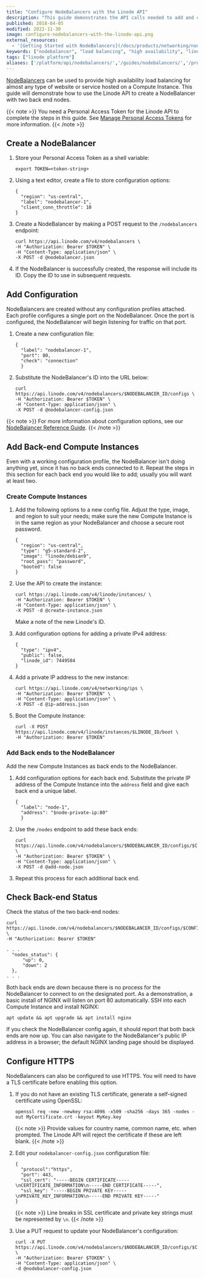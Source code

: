 ```yaml
---
title: "Configure NodeBalancers with the Linode API"
description: "This guide demonstrates the API calls needed to add and configure a NodeBalancer through the Linode API"
published: 2018-04-05
modified: 2022-11-30
image: configure-nodebalancers-with-the-linode-api.png
external_resources:
  - '[Getting Started with NodeBalancers](/docs/products/networking/nodebalancers/get-started/)'
keywords: ["nodebalancer", "load balancing", "high availability", "linode api"]
tags: ["linode platform"]
aliases: ['/platform/api/nodebalancers/','/guides/nodebalancers/','/products/tools/api/guides/nodebalancers/']
---
```


[NodeBalancers](https://www.linode.com/nodebalancers) can be used to provide high availability load balancing for almost any type of website or service hosted on a Compute Instance. This guide will demonstrate how to use the Linode API to create a NodeBalancer with two back end nodes.

{{< note >}}
You need a Personal Access Token for the Linode API to complete the steps in this guide. See [Manage Personal Access Tokens](/docs/products/platform/accounts/guides/manage-api-tokens/#create-an-api-token) for more information.
{{< /note >}}

## Create a NodeBalancer

1. Store your Personal Access Token as a shell variable:

    ```command
    export TOKEN=<token-string>
    ```

1. Using a text editor, create a file to store configuration options:

    ```file {title="nodebalancer.json" lang="json"}
    {
      "region": "us-central",
      "label": "nodebalancer-1",
      "client_conn_throttle": 10
    }
    ```

1. Create a NodeBalancer by making a POST request to the `/nodebalancers` endpoint:

    ```command
    curl https://api.linode.com/v4/nodebalancers \
    -H "Authorization: Bearer $TOKEN" \
    -H "Content-Type: application/json" \
    -X POST -d @nodebalancer.json
    ```

1. If the NodeBalancer is successfully created, the response will include its ID. Copy the ID to use in subsequent requests.

## Add Configuration

NodeBalancers are created without any configuration profiles attached. Each profile configures a single port on the NodeBalancer. Once the port is configured, the NodeBalancer will begin listening for traffic on that port.

1. Create a new configuration file:

    ```file {title="nodebalancer-config.json" lang="json"}
    {
      "label": "nodebalancer-1",
      "port": 80,
      "check": "connection"
      }
    ```

1. Substitute the NodeBalancer's ID into the URL below:

    ```command
    curl https://api.linode.com/v4/nodebalancers/$NODEBALANCER_ID/configs \
    -H "Authorization: Bearer $TOKEN" \
    -H "Content-Type: application/json" \
    -X POST -d @nodebalancer-config.json
    ```

{{< note >}}
For more information about configuration options, see our [NodeBalancer Reference Guide](/docs/products/networking/nodebalancers/guides/configure/).
{{< /note >}}

## Add Back-end Compute Instances

Even with a working configuration profile, the NodeBalancer isn't doing anything yet, since it has no back ends connected to it. Repeat the steps in this section for each back end you would like to add; usually you will want at least two.

### Create Compute Instances

1. Add the following options to a new config file. Adjust the type, image, and region to suit your needs; make sure the new Compute Instance is in the same region as your NodeBalancer and choose a secure root password.

    ```file {title="create-instance.json" lang="json"}
    {
      "region": "us-central",
      "type": "g5-standard-2",
      "image": "linode/debian9",
      "root_pass": "password",
      "booted": false
    }
    ```

1. Use the API to create the instance:

    ```command
    curl https://api.linode.com/v4/linode/instances/ \
    -H "Authorization: Bearer $TOKEN" \
    -H "Content-Type: application/json" \
    -X POST -d @create-instance.json
    ```

    Make a note of the new Linode's ID.

1. Add configuration options for adding a private IPv4 address:

    ```file {title="ip-address.json" lang="json"}
    {
      "type": "ipv4",
      "public": false,
      "linode_id": 7449584
    }
    ```

1. Add a private IP address to the new instance:

    ```command
    curl https://api.linode.com/v4/networking/ips \
    -H "Authorization: Bearer $TOKEN" \
    -H "Content-Type: application/json" \
    -X POST -d @ip-address.json
    ```

1. Boot the Compute Instance:

    ```command
    curl -X POST https://api.linode.com/v4/linode/instances/$LINODE_ID/boot \
    -H "Authorization: Bearer $TOKEN"
    ```

### Add Back ends to the NodeBalancer

Add the new Compute Instances as back ends to the NodeBalancer.

1. Add configuration options for each back end. Substitute the private IP address of the Compute Instance into the `address` field and give each back end a unique label.

    ```file {title="add-node.json" lang="json"}
    {
      "label": "node-1",
      "address": "$node-private-ip:80"
      }
    ```

1. Use the `/nodes` endpoint to add these back ends:

    ```command
    curl https://api.linode.com/v4/nodebalancers/$NODEBALANCER_ID/configs/$CONFIG_ID \
    -H "Authorization: Bearer $TOKEN" \
    -H "Content-Type: application/json" \
    -X POST -d @add-node.json
    ```

1. Repeat this process for each additional back end.

## Check Back-end Status

Check the status of the two back-end nodes:

```command
curl https://api.linode.com/v4/nodebalancers/$NODEBALANCER_ID/configs/$CONFIG_ID \
-H "Authorization: Bearer $TOKEN"
```

```output
. . .
  "nodes_status": {
      "up": 0,
      "down": 2
  },
. . .
```

Both back ends are down because there is no process for the NodeBalancer to connect to on the designated port. As a demonstration, a basic install of NGINX will listen on port 80 automatically. SSH into each Compute Instance and install NGINX:

```command
apt update && apt upgrade && apt install nginx
```

If you check the NodeBalancer config again, it should report that both back ends are now up. You can also navigate to the NodeBalancer's public IP address in a browser; the default NGINX landing page should be displayed.

## Configure HTTPS

NodeBalancers can also be configured to use HTTPS. You will need to have a TLS certificate before enabling this option.

1. If you do not have an existing TLS certificate, generate a self-signed certificate using OpenSSL:

    ```command
    openssl req -new -newkey rsa:4096 -x509 -sha256 -days 365 -nodes -out MyCertificate.crt -keyout MyKey.key
    ```

    {{< note >}}
    Provide values for country name, common name, etc. when prompted. The Linode API will reject the certificate if these are left blank.
    {{< /note >}}

1. Edit your `nodebalancer-config.json` configuration file:

    ```file {title="nodebalancer-config.json" lang="json"}
    {
      "protocol":"https",
      "port": 443,
      "ssl_cert": "-----BEGIN CERTIFICATE-----\nCERTIFICATE_INFORMATION\n-----END CERTIFICATE-----",
      "ssl_key": "-----BEGIN PRIVATE KEY-----\nPRIVATE_KEY_INFORMATION\n-----END PRIVATE KEY-----"
    }
    ```

    {{< note >}}
    Line breaks in SSL certificate and private key strings must be represented by `\n`.
    {{< /note >}}

1. Use a PUT request to update your NodeBalancer's configuration:

    ```command
    curl -X PUT https://api.linode.com/v4/nodebalancers/$NODEBALANCER_ID/configs/$CONFIG_ID \
    -H "Authorization: Bearer $TOKEN" \
    -H "Content-Type: application/json" \
    -d @nodebalancer-config.json
    ```